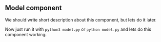 ## Model component

We should write short description about this component, but lets do it later.  
  
Now just run it with `python3 model.py` or `python model.py` and lets do this component working.
